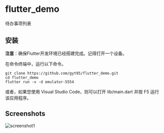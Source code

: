 # flutter_demo

待办事项列表

## 安装

**注意**：确保Flutter开发环境已经搭建完成。记得打开一个设备。

在命令终端中，运行以下命令。

    git clone https://github.com/gyt95/flutter_demo.git
    cd flutter_demo
    flutter run -v -d emulator-5554

或者，如果您使用 Visual Studio Code，则可以打开 lib/main.dart 并按 F5 运行该应用程序。

## Screenshots

![screenshot1](https://github.com/gyt95/flutter_demo/blob/main/screenshots/image.png)
